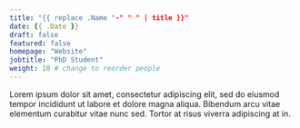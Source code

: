 ```yaml
---
title: "{{ replace .Name "-" " " | title }}"
date: {{ .Date }}
draft: false
featured: false
homepage: "Website"
jobtitle: "PhD Student"
weight: 10 # change to reorder people
---
```


Lorem ipsum dolor sit amet, consectetur adipiscing elit, sed do eiusmod tempor incididunt ut labore et dolore magna aliqua. Bibendum arcu vitae elementum curabitur vitae nunc sed. Tortor at risus viverra adipiscing at in.
